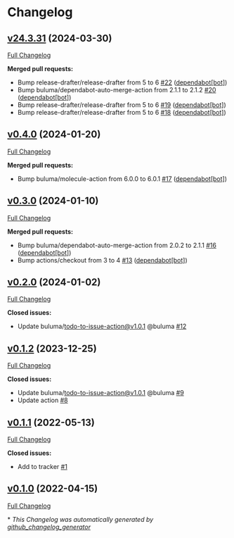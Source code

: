 # Changelog

## [v24.3.31](https://github.com/buluma/ansible-role-lynis/tree/v24.3.31) (2024-03-30)

[Full Changelog](https://github.com/buluma/ansible-role-lynis/compare/v0.4.0...v24.3.31)

**Merged pull requests:**

- Bump release-drafter/release-drafter from 5 to 6 [\#22](https://github.com/buluma/ansible-role-lynis/pull/22) ([dependabot[bot]](https://github.com/apps/dependabot))
- Bump buluma/dependabot-auto-merge-action from 2.1.1 to 2.1.2 [\#20](https://github.com/buluma/ansible-role-lynis/pull/20) ([dependabot[bot]](https://github.com/apps/dependabot))
- Bump release-drafter/release-drafter from 5 to 6 [\#19](https://github.com/buluma/ansible-role-lynis/pull/19) ([dependabot[bot]](https://github.com/apps/dependabot))
- Bump release-drafter/release-drafter from 5 to 6 [\#18](https://github.com/buluma/ansible-role-lynis/pull/18) ([dependabot[bot]](https://github.com/apps/dependabot))

## [v0.4.0](https://github.com/buluma/ansible-role-lynis/tree/v0.4.0) (2024-01-20)

[Full Changelog](https://github.com/buluma/ansible-role-lynis/compare/v0.3.0...v0.4.0)

**Merged pull requests:**

- Bump buluma/molecule-action from 6.0.0 to 6.0.1 [\#17](https://github.com/buluma/ansible-role-lynis/pull/17) ([dependabot[bot]](https://github.com/apps/dependabot))

## [v0.3.0](https://github.com/buluma/ansible-role-lynis/tree/v0.3.0) (2024-01-10)

[Full Changelog](https://github.com/buluma/ansible-role-lynis/compare/v0.2.0...v0.3.0)

**Merged pull requests:**

- Bump buluma/dependabot-auto-merge-action from 2.0.2 to 2.1.1 [\#16](https://github.com/buluma/ansible-role-lynis/pull/16) ([dependabot[bot]](https://github.com/apps/dependabot))
- Bump actions/checkout from 3 to 4 [\#13](https://github.com/buluma/ansible-role-lynis/pull/13) ([dependabot[bot]](https://github.com/apps/dependabot))

## [v0.2.0](https://github.com/buluma/ansible-role-lynis/tree/v0.2.0) (2024-01-02)

[Full Changelog](https://github.com/buluma/ansible-role-lynis/compare/v0.1.2...v0.2.0)

**Closed issues:**

- Update buluma/todo-to-issue-action@v1.0.1 @buluma [\#12](https://github.com/buluma/ansible-role-lynis/issues/12)

## [v0.1.2](https://github.com/buluma/ansible-role-lynis/tree/v0.1.2) (2023-12-25)

[Full Changelog](https://github.com/buluma/ansible-role-lynis/compare/v0.1.1...v0.1.2)

**Closed issues:**

- Update buluma/todo-to-issue-action@v1.0.1 @buluma [\#9](https://github.com/buluma/ansible-role-lynis/issues/9)
- Update action [\#8](https://github.com/buluma/ansible-role-lynis/issues/8)

## [v0.1.1](https://github.com/buluma/ansible-role-lynis/tree/v0.1.1) (2022-05-13)

[Full Changelog](https://github.com/buluma/ansible-role-lynis/compare/v0.1.0...v0.1.1)

**Closed issues:**

- Add to tracker [\#1](https://github.com/buluma/ansible-role-lynis/issues/1)

## [v0.1.0](https://github.com/buluma/ansible-role-lynis/tree/v0.1.0) (2022-04-15)

[Full Changelog](https://github.com/buluma/ansible-role-lynis/compare/5605c39c2d1cd428ee42c8d0c59e88be16b7c537...v0.1.0)



\* *This Changelog was automatically generated by [github_changelog_generator](https://github.com/github-changelog-generator/github-changelog-generator)*
